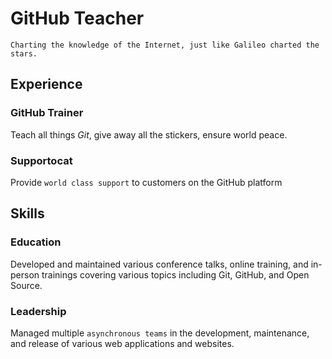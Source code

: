 # GitHub Teacher

`Charting the knowledge of the Internet, just like Galileo charted the stars.`

## Experience

### GitHub Trainer

Teach all things *Git*, give away all the stickers, ensure world peace.
<!--
  Note here: Learners -- yup, you found the error!
  Course maintainers -- leave the italics with * instead of _ for the error case.
-->

### Supportocat

Provide `world class support` to customers on the GitHub platform

## Skills

### Education

Developed and maintained various conference talks, online training, and in-person trainings covering various topics including Git, GitHub, and Open Source.

### Leadership

Managed multiple `asynchronous teams` in the development, maintenance, and release of various web applications and websites.

